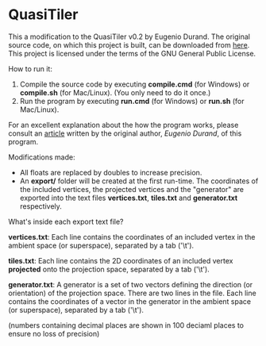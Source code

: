 # QuasiTiler
This a modification to the QuasiTiler v0.2 by Eugenio Durand. The original source code, on which this project is built, can be downloaded from [here](https://sourceforge.net/projects/quasitiler/). This project is licensed under the terms of the GNU General Public License.

How to run it:
1. Compile the source code by executing __compile.cmd__ (for Windows) or __compile.sh__ (for Mac/Linux). (You only need to do it once.)
2. Run the program by executing __run.cmd__ (for Windows) or __run.sh__ (for Mac/Linux).

For an excellent explanation about the how the program works, please consult an [article](http://www.geom.uiuc.edu/apps/quasitiler/about.html) written by the original author, _Eugenio Durand_, of this program.

Modifications made:
- All floats are replaced by doubles to increase precision. 
- An __export/__ folder will be created at the first run-time. The coordinates of the included vertices, the projected vertices and the "generator" are exported into the text files __vertices.txt__, __tiles.txt__ and __generator.txt__ respectively.

What's inside each export text file?

__vertices.txt__: Each line contains the coordinates of an included vertex in the ambient space (or superspace), separated by a tab ('\t'). 

__tiles.txt__:  Each line contains the 2D coordinates of an included vertex __projected__ onto the projection space, separated by a tab ('\t'). 

__generator.txt__:  A generator is a set of two vectors defining the direction (or orientation) of the projection space. There are two lines in the file. Each line contains the coordinates of a vector in the generator in the ambient space (or superspace), separated by a tab ('\t'). 

(numbers containing decimal places are shown in 100 deciaml places to ensure no loss of precision)
